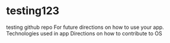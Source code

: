 # testing123
testing github repo
For future directions on how to use your app.
Technologies used in app
Directions on how to contribute to OS